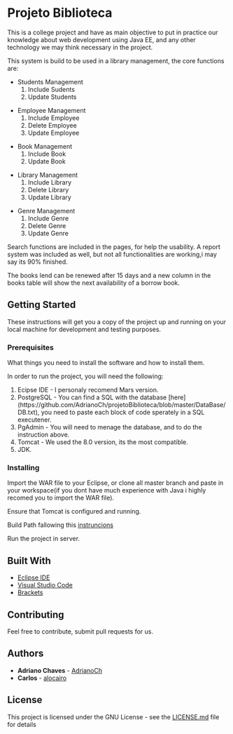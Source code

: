 # Projeto Biblioteca

This is a college project and have as main objective to put in practice our knowledge about web development using Java EE, and any other technology we may think necessary in the project.

This system is build to be used in a library management, the core functions are:

<ul>
    <li>Students Management
        <ol>
            <li>Include Sudents</li>
            <li>Update Students</li>
        </ol>
    </li>
</ul>

<ul>
    <li>Employee Management
        <ol>
            <li>Include Employee</li>
            <li>Delete Employee</li>
            <li>Update Employee</li>
        </ol>
    </li>
</ul>

<ul>
    <li>Book Management
        <ol>
            <li>Include Book</li>
            <li>Update Book</li>
        </ol>
    </li>
</ul>

<ul>
    <li>Library Management
        <ol>
            <li>Include Library</li>
            <li>Delete Library</li>
            <li>Update Library</li>
        </ol>
    </li>
</ul>

<ul>
    <li>Genre Management
        <ol>
            <li>Include Genre</li>
            <li>Delete Genre</li>
            <li>Update Genre</li>
        </ol>
    </li>
</ul>

Search functions are included in the pages, for help the usability. A report system was included as well, but not all functionalities are working,i may say its 90% finished.

The books lend can be renewed after 15 days and a new column in the books table will show the next availability of a borrow book.

## Getting Started

These instructions will get you a copy of the project up and running on your local machine for development and testing purposes.

### Prerequisites

What things you need to install the software and how to install them.

In order to run the project, you will need the following:

<ol>
    <li>Ecipse IDE - I personaly recomend Mars version.</li>
    <li>PostgreSQL - You can find a SQL with the database [here](https://github.com/AdrianoCh/projetoBiblioteca/blob/master/DataBase/DB.txt), you need to paste each block of code sperately in a SQL executener.</li>
    <li>PgAdmin - You will need to menage the database, and to do the instruction above.</li>
    <li>Tomcat - We used the 8.0 version, its the most compatible.</li>
    <li>JDK.</li>
</ol>

### Installing

Import the WAR file to your Eclipse, or clone all master branch and paste in your workspace(if you dont have much experience with Java i highly recomed you to import the WAR file).

Ensure that Tomcat is configured and running.

Build Path fallowing this [instruncions](https://github.com/AdrianoCh/projetoBiblioteca/tree/master/BuildPath)

Run the project in server.

## Built With

* [Eclipse IDE](http://www.eclipse.org/downloads/eclipse-packages/)
* [Visual Studio Code](https://code.visualstudio.com/)
* [Brackets](http://brackets.io/)

## Contributing

Feel free to contribute, submit pull requests for us.
## Authors

* **Adriano Chaves** - [AdrianoCh](https://github.com/AdrianoCh)
* **Carlos** - [alocairo](https://github.com/alocairo)

## License

This project is licensed under the GNU License - see the [LICENSE.md](LICENSE.md) file for details